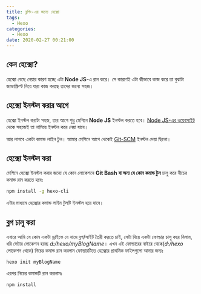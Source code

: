 ```yaml
---
title: ব্লগিং-এর জন্যে হেক্সো
tags:
  - Hexo
categories:
  - Hexo
date: 2020-02-27 00:21:00
---
```


## কেন হেক্সো?
হেক্সো বেছে নেয়ার কারণ হচ্ছে এটা **Node JS**-এ রান করে। সে কারণেই এটা কীভাবে কাজ করে তা বুঝাটা জাভাস্ক্রিপ্ট নিয়ে যারা কাজ করছে তাদের জন্যে সহজ।

## হেক্সো ইনস্টল করার আগে
হেক্সো ইনস্টল করাটা সহজ, তার আগে শুধু মেশিনে **Node JS** ইনস্টল করতে হবে। [Node JS-এর ওয়েবসাইট](https://nodejs.org/en/) থেকে সহজেই তা নামিয়ে ইনস্টল করে নেয়া যাবে।

আর লাগবে একটা কমান্ড লাইন টুল। আমার মেশিনে আগে থেকেই [Git-SCM](https://git-scm.com/downloads) ইনস্টল দেয়া ছিলো।

## হেক্সো ইনস্টল করা
মেশিনে হেক্সো ইনস্টল করার জন্যে যে কোন লোকেশনে **Git Bash বা অন্য যে কোন কমান্ড টুল** চালু করে নীচের কমান্ড রান করতে হবেঃ 
```bash
npm install -g hexo-cli
```
এটার মাধ্যমে হেক্সোর কমান্ড লাইন টুলটি ইনস্টল হয়ে যাবে।

## ব্লগ চালু করা
এবারে আমি যে কোন একটা ড্রাইভে যে নামে ব্লগ/সাইট তৈরী করতে চাই, সেটা দিয়ে একটা ফোল্ডার চালু করে নিলাম, ধরি সেটার লোকেশন হচ্ছে _d:/hexo/myBlogName_। এখন এই ফোল্ডারের বাইরে থেকে(_d:/hexo_ লোকেশন থেকে) নিচের কমান্ড রান করলাম ফোল্ডারটিতে হেক্সোর প্রাথমিক ফাইলগুলো আনার জন্যঃ
```
hexo init myBlogName
```

এরপর নিচের কমান্ডটি রান করলামঃ
```bash
npm install
```

